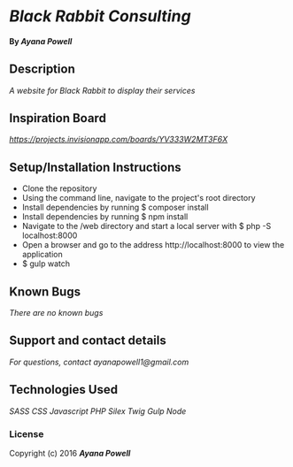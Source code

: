 # _Black Rabbit Consulting_

#### By _**Ayana Powell**_

## Description
_A website for Black Rabbit to display their services_

## Inspiration Board

_https://projects.invisionapp.com/boards/YV333W2MT3F6X_

## Setup/Installation Instructions

* Clone the repository
* Using the command line, navigate to the project's root directory
* Install dependencies by running $ composer install
* Install dependencies by running $ npm install
* Navigate to the /web directory and start a local server with $ php -S localhost:8000
* Open a browser and go to the address http://localhost:8000 to view the application
* $ gulp watch

## Known Bugs

_There are no known bugs_

## Support and contact details

_For questions, contact ayanapowell1@gmail.com_

## Technologies Used

_SASS_
_CSS_
_Javascript_
_PHP_
_Silex_
_Twig_
_Gulp_
_Node_

### License

Copyright (c) 2016 **_Ayana Powell_**
